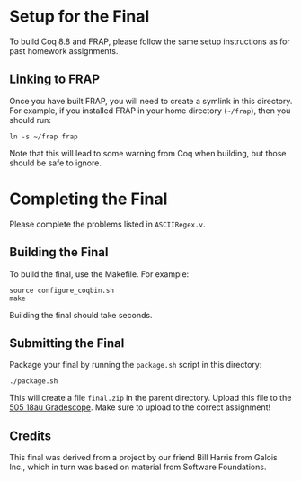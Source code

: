 # Setup for the Final

To build Coq 8.8 and FRAP, please follow the same setup instructions as for
past homework assignments.


## Linking to FRAP

Once you have built FRAP, you will need to create a symlink in this directory.
For example, if you installed FRAP in your home directory (`~/frap`), then
you should run:

```
ln -s ~/frap frap
```

Note that this will lead to some warning from Coq when building, but
those should be safe to ignore.


# Completing the Final

Please complete the problems listed in `ASCIIRegex.v`.


## Building the Final

To build the final, use the Makefile. For example:

```
source configure_coqbin.sh
make
```

Building the final should take seconds.


## Submitting the Final

Package your final by running the `package.sh` script in this directory:

```
./package.sh
```

This will create a file `final.zip` in the parent directory.  Upload this file
to the [505 18au Gradescope](https://www.gradescope.com/courses/26971).  Make
sure to upload to the correct assignment!


## Credits

This final was derived from a project by our friend Bill Harris from Galois
Inc., which in turn was based on material from Software Foundations.
